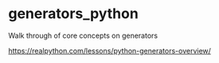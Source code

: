 # generators_python
Walk through of core concepts on generators

https://realpython.com/lessons/python-generators-overview/
